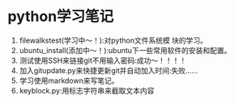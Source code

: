 <link href="http://github.com/yrgoldteeth/darkdowncss/raw/master/darkdown.css"rel="stylesheet"></link> 

python学习笔记
=======
1. filewalkstest(学习中～！):对python文件系统模	块的学习。
2. ubuntu_install(添加中～！):ubuntu下一些常用软件的安装和配置。
3. 测试使用SSH来链接git不用输入密码:成功～！！！！
4. 加入gitupdate.py来快捷更新git并自动加入时间:失败……
5. 学习使用markdown来写笔记。
6. keyblock.py:用标志字符串来截取文本内容
